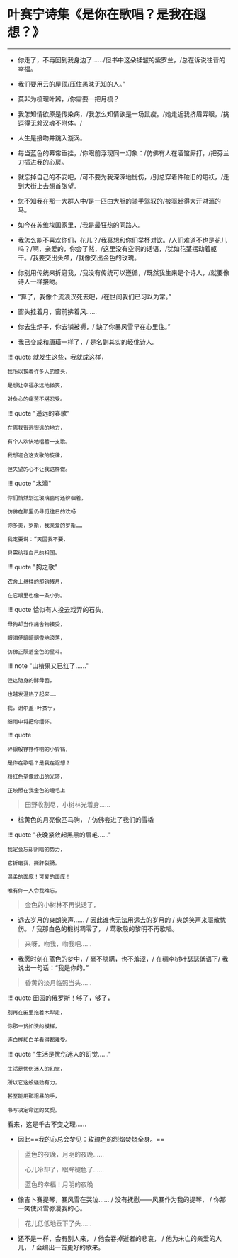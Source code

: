 # 叶赛宁诗集《是你在歌唱？是我在遐想？》
------

- 你走了，不再回到我身边了……/但书中这朵揉皱的紫罗兰，/总在诉说往昔的幸福。
 
 
- 我们要用云的屋顶/压住愚昧无知的人。”
 
 
- 莫非为梳理叶辫，/你需要一把月梳？
 
- 我怎知情欲原是传染病，/我怎么知情欲是一场鼠疫。/她走近我挤眉弄眼，/挑逗得无赖汉魂不附体。/

- 人生是接吻并跳入漩涡。
 
- 每当蓝色的幕帘垂挂，/你眼前浮现同一幻象：/仿佛有人在酒馆厮打，/把芬兰刀插进我的心房。
 
 
- 就忘掉自己的不安吧，/可不要为我深深地忧伤，/别总穿着件破旧的短袄，/走到大街上去翘首张望。
 
 
- 您不知我在那一大群人中/是一匹由大胆的骑手驾驭的/被驱赶得大汗淋漓的马。
 
 
- 如今在苏维埃国家里，/我是最狂热的同路人。
 

- 我怎么能不喜欢你们，花儿？/我真想和你们举杯对饮。/人们难道不也是花儿吗？/啊，亲爱的，你会了然，/这里没有空洞的话语，/犹如花茎摆动着躯干。/我要交出头颅，/就像交出金色的玫瑰。
 
 
- 你别用传统来折磨我，/我没有传统可以遵循，/既然我生来是个诗人，/就要像诗人一样接吻。
- “算了，我像个流浪汉死去吧，/在世间我们已习以为常。”

- 窗头挂着月，窗前拂着风……
  
- 你去生炉子，你去铺被褥，/ 缺了你暴风雪早在心里住。”
 
 
- 我已变成和唐璜一样了，/ 是名副其实的轻佻诗人。
 

!!! quote 
    就发生这些，我就成这样，
    
    我所以挨着许多人的膝头，
    
    是想让幸福永远地微笑，
    
    对负心的痛苦不堪忍受。
 
!!! quote "遥远的春歌"
 
    在离我很远很远的地方，
    
    有个人欢快地唱着一支歌。
    
    我想迎合这支歌的旋律，
    
    但失望的心不让我这样做。
 
!!! quote "水滴"
 
    
    你们悄然划过玻璃窗时还徘徊着，
    
    仿佛在那里仍寻觅往日的欢畅
    
    你多美，罗斯，我亲爱的罗斯……
    
    我定要说：“天国我不要，
    
    只需给我自己的祖国。
 
!!! quote "狗之歌"
 
    农舍上悬挂的那钩残月，

    在它眼里也像一条小狗。
 
 
!!! quote 
    恰似有人投去戏弄的石头，
    
    母狗却当作施舍物接受，
    
    眼泪便暗暗朝雪地滚落，
    
    仿佛正陨落金色的星斗。
 
!!! note "山楂果又已红了……"
 
    但这隐身的酵母菌，
    
    也越发温热了起来……
    
    我，谢尔盖·叶赛宁，
    
    细雨中将把你缅怀。
 

 
!!! quote

    碎银般铮铮作响的小铃铛，
    
    是你在歌唱？是我在遐想？
    
    粉红色圣像放出的光环，
    
    正映照在我金色的睫毛上
 
> 田野收割尽，小树林光着身……
 
- 棕黄色的月亮像匹马驹， / 仿佛套进了我们的雪橇
 

!!! quote "夜晚紧敛起黑黑的眉毛……"
 
    我定会忘却阴暗的势力，
    
    它折磨我，撕肝裂肠。
    
    温柔的面庞！可爱的面庞！
    
    唯有你一人令我难忘。
  
> 金色的小树林不再说话了，
 
- 远去岁月的爽朗笑声…… / 因此谁也无法用远去的岁月的 / 爽朗笑声来驱散忧伤。 / 我那白色的椴树凋零了， / 莺歌般的黎明不再歌唱。
 
> 来呀，吻我，吻我吧……
 
- 我愿时刻在蓝色的梦中，/ 毫不隐瞒，也不羞涩，/ 在稠李树叶瑟瑟低语下/ 我说出一句话：“我是你的。”
 
> 昏黄的淡月临照当头……
 
!!! quote 
    田园的俄罗斯！够了，够了，
    
    别再在田里拖着木犁走，
    
    你那一贫如洗的模样，
    
    连白桦和白羊看得都难受。
 
!!! quote  "生活是忧伤迷人的幻觉……"
 
    生活是忧伤迷人的幻觉，
    
    所以它这般强劲有力，
    
    甚至能用那粗暴的手，
    
    书写决定命运的文契。
 
看来，这是千古不变之理……
 
- 因此==我的心总会梦见：玫瑰色的烈焰焚烧全身。==
 
> 蓝色的夜晚，月明的夜晚……
> 
> 心儿冷却了，眼眸褪色了……
> 
> 蓝色的幸福！月明的夜晚
 
- 像吉卜赛提琴，暴风雪在哭泣…… / 没有抚慰——风暴作为我的提琴， / 你那一笑使风雪弥漫我的心。
 
> 花儿低低地垂下了头……
 
- 还不是一样，会有别人来， / 他会吞掉逝者的悲哀， / 他为未亡的亲爱的人儿， / 会编出一首更好的歌来。
